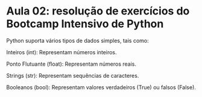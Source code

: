 # Aula 02: resolução de exercícios do Bootcamp Intensivo de Python

Python suporta vários tipos de dados simples, tais como:

Inteiros (int): Representam números inteiros.

Ponto Flutuante (float): Representam números reais.

Strings (str): Representam sequências de caracteres.

Booleanos (bool): Representam valores verdadeiros (True) ou falsos (False).